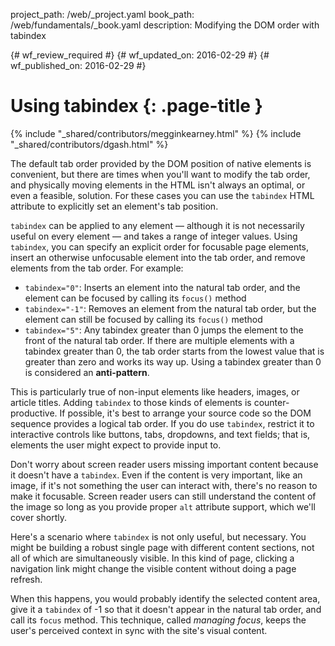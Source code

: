 project_path: /web/_project.yaml
book_path: /web/fundamentals/_book.yaml
description: Modifying the DOM order with tabindex

{# wf_review_required #}
{# wf_updated_on: 2016-02-29 #}
{# wf_published_on: 2016-02-29 #}

# Using tabindex {: .page-title }

{% include "_shared/contributors/megginkearney.html" %}
{% include "_shared/contributors/dgash.html" %}



The default tab order provided by the DOM position of native elements is convenient, but there are times when you'll want to modify the tab order, and physically moving elements in the HTML isn't always an optimal, or even a feasible, solution. For these cases you can use the `tabindex` HTML attribute to explicitly set an element's tab position.

`tabindex` can be applied to any element &mdash; although it is not necessarily useful on every element &mdash; and takes a range of integer values. Using `tabindex`, you can specify an explicit order for focusable page elements, insert an otherwise unfocusable element into the tab order, and remove elements from the tab order. For example:

 - `tabindex="0"`: Inserts an element into the natural tab order, and the element can be focused by calling its `focus()` method
 - `tabindex="-1"`: Removes an element from the natural tab order, but the element can still be focused by calling its `focus()` method
 - `tabindex="5"`: Any tabindex greater than 0 jumps the element to the front of the natural tab order. If there are multiple elements with a tabindex greater than 0, the tab order starts from the lowest value that is greater than zero and works its way up. Using a tabindex greater than 0 is considered an **anti-pattern**.

This is particularly true of non-input elements like headers, images, or article titles. Adding `tabindex` to those kinds of elements is counter-productive. If possible, it's best to arrange your source code so the DOM sequence provides a logical tab order. If you do use `tabindex`, restrict it to interactive controls like buttons, tabs, dropdowns, and text fields; that is, elements the user might expect to provide input to.

Don't worry about screen reader users missing important content because it doesn't have a `tabindex`. Even if the content is very important, like an image, if it's not something the user can interact with, there's no reason to make it focusable. Screen reader users can still understand the content of the image so long as you provide proper `alt` attribute support, which we'll cover shortly.

Here's a scenario where `tabindex` is not only useful, but necessary. You might be building a robust single page with different content sections, not all of which are simultaneously visible. In this kind of page, clicking a navigation link might change the visible content without doing a page refresh.

When this happens, you would probably identify the selected content area, give it a `tabindex` of -1 so that it doesn't appear in the natural tab order, and call its `focus` method. This technique, called *managing focus*, keeps the user's perceived context in sync with the site's visual content.
